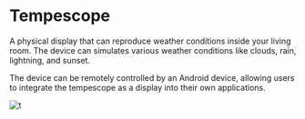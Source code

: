 # Tempescope

A physical display that can reproduce weather conditions inside your living room.
The device can simulates various weather conditions like clouds, rain, lightning, and sunset.


The device can be remotely controlled by an Android device, allowing users to integrate the tempescope as a display into their own applications.

![t](https://user-images.githubusercontent.com/31381841/38148165-ed900e60-3472-11e8-9fde-fa537434a76d.png)
